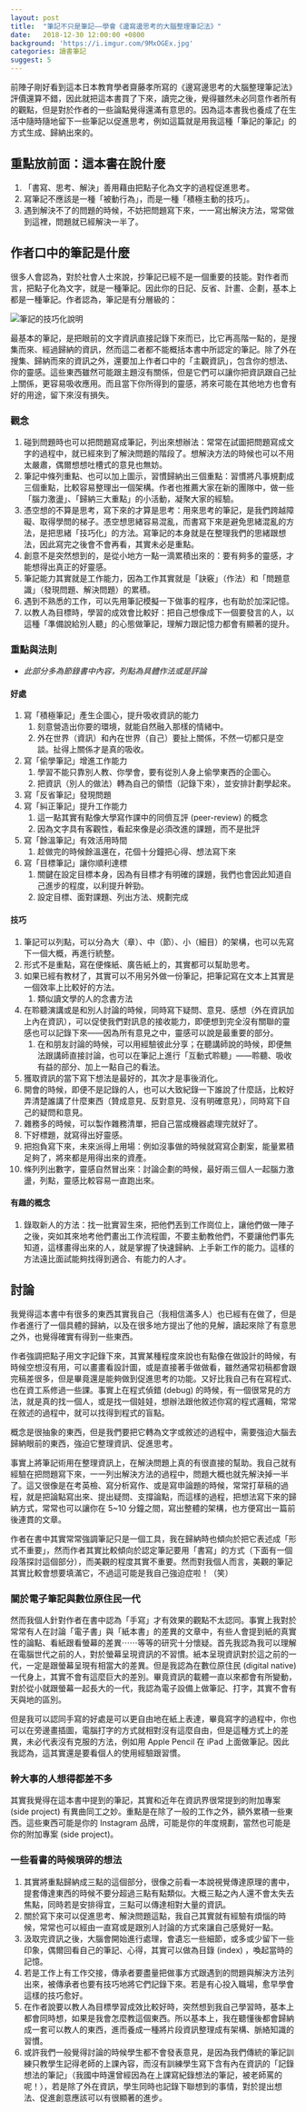 ```yaml
---
layout: post
title:  "筆記不只是筆記——學會《邊寫邊思考的大腦整理筆記法》"
date:   2018-12-30 12:00:00 +0800
background: 'https://i.imgur.com/9MxOGEx.jpg'
categories: 讀書筆記
suggest: 5
---
```


前陣子剛好看到這本日本教育學者齋藤孝所寫的《邊寫邊思考的大腦整理筆記法》評價還算不錯，因此就把這本書買了下來，讀完之後，覺得雖然未必同意作者所有的觀點，但是對於作者的一些論點覺得還滿有意思的。因為這本書我也養成了在生活中隨時隨地留下一些筆記以促進思考，例如這篇就是用我這種「筆記的筆記」的方式生成、歸納出來的。

## 重點放前面：這本書在說什麼

1. 「書寫、思考、解決」善用藉由把點子化為文字的過程促進思考。
2. 寫筆記不應該是一種「被動行為」，而是一種「積極主動的技巧」。
3. 遇到解決不了的問題的時候，不妨把問題寫下來，一一寫出解決方法，常常做到這裡，問題就已經解決一半了。

## 作者口中的筆記是什麼

很多人會認為，對於社會人士來說，抄筆記已經不是一個重要的技能。對作者而言，把點子化為文字，就是一種筆記。因此你的日記、反省、計畫、企劃，基本上都是一種筆記。作者認為，筆記是有分層級的：

![筆記的技巧化說明](https://i.imgur.com/qiq26rk.png)

最基本的筆記，是把眼前的文字資訊直接記錄下來而已，比它再高階一點的，是搜集而來、經過歸納的資訊，然而這二者都不能概括本書中所認定的筆記。除了外在搜集、歸納而來的資訊之外，還要加上作者口中的「主觀資訊」，包含你的想法、你的靈感。這些東西雖然可能跟主題沒有關係，但是它們可以讓你把資訊跟自己扯上關係，更容易吸收應用。而且當下你所得到的靈感，將來可能在其他地方也會有好的用途，留下來沒有損失。

### 觀念

1. 碰到問題時也可以把問題寫成筆記，列出來想辦法：常常在試圖把問題寫成文字的過程中，就已經來到了解決問題的階段了。想解決方法的時候也可以不用太嚴肅，偶爾想想吐槽式的意見也無妨。
2. 筆記中條列重點、也可以加上圖示，習慣歸納出三個重點：習慣將凡事規劃成三個重點，比較容易整理出一個架構。作者也推薦大家在新的團隊中，做一些「腦力激盪」、「歸納三大重點」的小活動，凝聚大家的經驗。
3. 憑空想的不算是思考，寫下來的才算是思考：用來思考的筆記，是我們跨越障礙、取得學問的梯子。憑空想思緒容易混亂，而書寫下來是避免思緒混亂的方法，是把思緒「技巧化」的方法。寫筆記的本身就是在整理我們的思緒跟想法，因此寫完之後會不會再看，其實未必是重點。
4. 創意不是突然想到的，是從小地方一點一滴累積出來的：要有夠多的靈感，才能想得出真正的好靈感。
5. 筆記能力其實就是工作能力，因為工作其實就是「訣竅」（作法）和「問題意識」（發現問題、解決問題）的累積。
6. 遇到不熟悉的工作，可以先用筆記模擬一下做事的程序，也有助於加深記憶。
7. 以教人為目標時，學習的成效會比較好：把自己想像成下一個要發言的人，以這種「準備說給別人聽」的心態做筆記，理解力跟記憶力都會有顯著的提升。

### 重點與法則

* *此部分多為節錄書中內容，列點為具體作法或是評論*

#### 好處

1. 寫「積極筆記」產生企圖心，提升吸收資訊的能力
    1. 刻意營造出你要的環境，就能自然融入那樣的情緒中。
    2. 外在世界（資訊）和內在世界（自己）要扯上關係，不然一切都只是空談。扯得上關係才是真的吸收。
2. 寫「偷學筆記」增進工作能力
    1. 學習不能只靠別人教、你學會，要有從別人身上偷學東西的企圖心。
    2. 把資訊（別人的做法）轉為自己的領悟（記錄下來），並安排計劃學起來。
3. 寫「反省筆記」發現問題
4. 寫「糾正筆記」提升工作能力
    1. 這一點其實有點像大學寫作課中的同儕互評 (peer-review) 的概念
    2. 因為文字具有客觀性，看起來像是必須改進的課題，而不是批評
5. 寫「餘溫筆記」有效活用時間
    1. 趁做完的時候餘溫還在，花個十分鐘把心得、想法寫下來
6. 寫「目標筆記」讓你順利達標
    1. 關鍵在設定目標本身，因為有目標才有明確的課題，我們也會因此知道自己進步的程度，以利提升幹勁。
    2. 設定目標、面對課題、列出方法、規劃完成

#### 技巧

1. 筆記可以列點，可以分為大（章）、中（節）、小（細目）的架構，也可以先寫下一個大概，再進行統整。
2. 形式不是重點，寫在便條紙、廣告紙上的，其實都可以幫助思考。
3. 如果已經有教材了，其實可以不用另外做一份筆記，把筆記寫在文本上其實是一個效率上比較好的方法。
    1. 類似讀文學的人的念書方法
4. 在聆聽演講或是和別人討論的時候，同時寫下疑問、意見、感想（外在資訊加上內在資訊），可以促使我們對訊息的接收能力，即便想到完全沒有關聯的靈感也可以記錄下來——因為所有意見之中，靈感可以說是最重要的部分。
    1. 在和朋友討論的時候，可以用經驗彼此分享；在聽講師說的時候，即便無法跟講師直接討論，也可以在筆記上進行「互動式聆聽」——聆聽、吸收有益的部分、加上一點自己的看法。
5. 獲取資訊的當下寫下想法是最好的，其次才是事後消化。
6. 開會的時候，即便不是記錄的人，也可以大致紀錄一下誰說了什麼話，比較好弄清楚誰講了什麼東西（贊成意見、反對意見、沒有明確意見），同時寫下自己的疑問和意見。
7. 雜務多的時候，可以製作雜務清單，把自己當成機器處理完就好了。
8. 下好標題，就寫得出好靈感。
9. 把抱負寫下來，未來派得上用場：例如沒事做的時候就寫寫企劃案，能量累積足夠了，將來都是用得出來的資產。
10. 條列列出數字，靈感自然冒出來：討論企劃的時候，最好兩三個人一起腦力激盪，列點，靈感比較容易一直跑出來。

#### 有趣的概念

1. 錄取新人的方法：找一批實習生來，把他們丟到工作崗位上，讓他們做一陣子之後，突如其來地考他們畫出工作流程圖，不要主動教他們，不要讓他們事先知道，這樣畫得出來的人，就是掌握了快速歸納、上手新工作的能力。這樣的方法遠比面試能夠找得到適合、有能力的人才。

## 討論

我覺得這本書中有很多的東西其實我自己（我相信滿多人）也已經有在做了，但是作者進行了一個具體的歸納，以及在很多地方提出了他的見解，讀起來除了有意思之外，也覺得確實有得到一些東西。

作者強調把點子用文字記錄下來，其實某種程度來說也有點像在做設計的時候，有時候空想沒有用，可以畫畫看設計圖，或是直接著手做做看，雖然通常初稿都會跟完稿差很多，但是畢竟還是能夠做到促進思考的功能。又好比我自己有在寫程式、也在資工系修過一些課。事實上在程式偵錯 (debug) 的時候，有一個很常見的方法，就是真的找一個人，或是找一個娃娃，想辦法跟他敘述你寫的程式邏輯，常常在敘述的過程中，就可以找得到程式的盲點。

概念是很抽象的東西，但是我們要把它轉為文字或敘述的過程中，需要強迫大腦去歸納眼前的東西，強迫它整理資訊、促進思考。

事實上將筆記術用在整理資訊上，在解決問題上真的有很直接的幫助。我自己就有經驗在把問題寫下來，一一列出解決方法的過程中，問題大概也就先解決掉一半了。這又很像是在考英檢、寫分析寫作、或是寫申論題的時候，常常打草稿的過程，就是把論點寫出來、提出疑問、支撐論點，而這樣的過程，把想法寫下來的歸納方式，常常也可以讓你在 5~10 分鐘之間，寫出整體的架構，也方便寫出一篇前後連貫的文章。

作者在書中其實常常強調筆記只是一個工具，我在歸納時也傾向於把它表述成「形式不重要」，然而作者其實比較傾向於認定筆記要用「書寫」的方式（下面有一個段落探討這個部分），而美觀的程度其實不重要。然而對我個人而言，美觀的筆記其實比較會想要填滿它，不過這可能是我自己強迫症啦！（笑）

### 關於電子筆記與數位原住民一代

然而我個人針對作者在書中認為「手寫」才有效果的觀點不太認同。事實上我對於常常有人在討論「電子書」與「紙本書」的差異的文章中，有些人會提到紙的真實性的論點、看紙跟看螢幕的差異⋯⋯等等的研究十分懷疑。首先我認為我可以理解在電腦世代之前的人，對於螢幕呈現資訊的不習慣。紙本呈現資訊對於這之前的一代，一定是跟螢幕呈現有相當大的差異。但是我認為在數位原住民 (digital native) 一代身上，其實不會有這麼巨大的差別。畢竟資訊的載體一直以來都會有所變動，對於從小就跟螢幕一起長大的一代，我認為電子設備上做筆記、打字，其實不會有天與地的區別。

但是我可以認同手寫的好處是可以更自由地在紙上表達，畢竟寫字的過程中，你也可以在旁邊畫插圖，電腦打字的方式就相對沒有這麼自由，但是這種方式上的差異，未必代表沒有克服的方法，例如用 Apple Pencil 在 iPad 上面做筆記。因此我認為，這其實還是要看個人的使用經驗跟習慣。

### 幹大事的人想得都差不多

其實我覺得在這本書中提到的筆記，其實和近年在資訊界很常提到的附加專案 (side project) 有異曲同工之妙。重點是在除了一般的工作之外，額外累積一些東西。這些東西可能是你的 Instagram 品牌，可能是你的年度規劃，當然也可能是你的附加專案 (side project)。

### 一些看書的時候瑣碎的想法

1. 其實將重點歸納成三點的這個部分，很像之前看一本說視覺傳達原理的書中，提套傳達東西的時候不要分超過三點有點類似。大概三點之內人還不會太失去焦點，同時若是安排得宜，三點可以傳達相對大量的資訊。
2. 關於寫下來可以促進思考、解決問題這點，我自己其實就有經驗有煩惱的時候，常常也可以經由一直寫或是跟別人討論的方式來讓自己感覺好一點。
3. 汲取完資訊之後，大腦會開始進行處理，會遺忘一些細節，或多或少留下一些印象，偶爾回看自己的筆記、心得，其實可以做為目錄 (index) ，喚起當時的記憶。
4. 若是工作上有工作交接，傳承者要盡量把做事方式跟遇到的問題與解決方法列出來，被傳承者也要有技巧地將它們記錄下來。若是有心投入職場，愈早學會這樣的技巧愈好。
5. 在作者說要以教人為目標學習成效比較好時，突然想到我自己學習時，基本上都會同時想，如果是我會怎麼教這個東西。所以基本上，我在聽懂後都會歸納成一套可以教人的東西，進而養成一種將片段資訊整理成有架構、脈絡知識的習慣。
6. 或許我們一般覺得討論的時候學生都不會發表意見，是因為我們傳統的筆記訓練只教學生記得老師的上課內容，而沒有訓練學生寫下含有內在資訊的「記錄想法的筆記」（我國中時還曾經因為在上課寫紀錄想法的筆記，被老師罵的呢！），若是除了外在資訊，學生同時也記錄下聯想到的事情，對於提出想法、促進創意應該可以有很顯著的進步。

